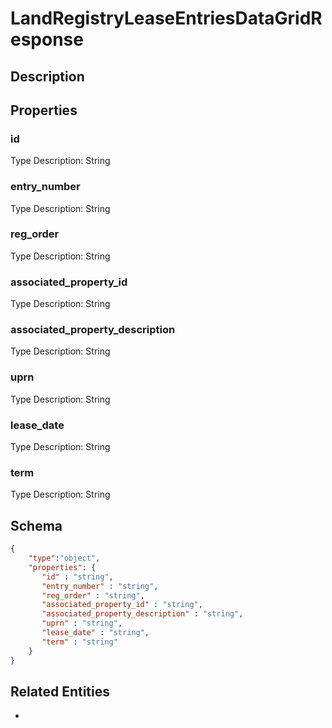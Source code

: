 # LandRegistryLeaseEntriesDataGridResponse
## Description

## Properties
### id


Type Description: String
### entry_number


Type Description: String
### reg_order


Type Description: String
### associated_property_id


Type Description: String
### associated_property_description


Type Description: String
### uprn


Type Description: String
### lease_date


Type Description: String
### term


Type Description: String

## Schema
```json
{
    "type":"object",
    "properties": {
       "id" : "string",
       "entry_number" : "string",
       "reg_order" : "string",
       "associated_property_id" : "string",
       "associated_property_description" : "string",
       "uprn" : "string",
       "lease_date" : "string",
       "term" : "string"
    }
}
```

## Related Entities
- [](.md)

